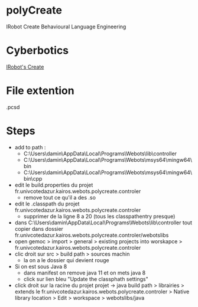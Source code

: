 # polyCreate

IRobot Create Behavioural Language Engineering

# Cyberbotics

[IRobot's Create](https://cyberbotics.com/doc/guide/create)

# File extention
.pcsd

# Steps

- add to path :
	- C:\Users\damin\AppData\Local\Programs\Webots\lib\controller
	- C:\Users\damin\AppData\Local\Programs\Webots\msys64\mingw64\bin
	- C:\Users\damin\AppData\Local\Programs\Webots\msys64\mingw64\bin\cpp
- edit le build.properties du projet fr.univcotedazur.kairos.webots.polycreate.controler
	- remove tout ce qu'il a des .so
- edit le .classpath du projet fr.univcotedazur.kairos.webots.polycreate.controler
	- supprimer de la ligne 8 a 20 (tous les classpathentry presque)
- dans C:\Users\damin\AppData\Local\Programs\Webots\lib\controller tout copier dans dossier fr.univcotedazur.kairos.webots.polycreate.controler/webotslibs
- open gemoc > import > general > existing projects into worskapce > fr.univcotedazur.kairos.webots.polycreate.controler
- clic droit sur src > build path > sources machin
	- la on a le dossier qui devient rouge
- Si on est sous Java 8
	- dans manifest on remove java 11 et on mets java 8
	- click sur lien bleu "Update the classphath settings"
- click droit sur la racine du projet projet
	-> java build path > librairies > extends le fr.univcotedazur.kairos.webots.polycreate.controler > Native library location > Edit > workspace > webotslibs/java